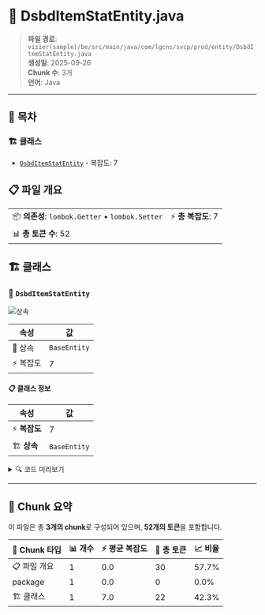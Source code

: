 # 📄 DsbdItemStatEntity.java

> **파일 경로**: `vizier(sample)/be/src/main/java/com/lgcns/svcp/prod/entity/DsbdItemStatEntity.java`  
> **생성일**: 2025-09-26  
> **Chunk 수**: 3개  
> **언어**: Java
---

## 📑 목차

### 🏗️ 클래스
- [`DsbdItemStatEntity`](#class-dsbditemstatentity) - 복잡도: 7

## 📋 파일 개요

| | |
|--|--|
| 📦 **의존성**: `lombok.Getter` • `lombok.Setter` | ⚡ **총 복잡도**: 7 |
| 📊 **총 토큰 수**: 52 |  |



## 🏗️ 클래스

### <a id="class-dsbditemstatentity"></a>🎯 `DsbdItemStatEntity`

![상속](https://img.shields.io/badge/상속-1개-blue)

| 속성 | 값 |
|------|----|
| 🧬 상속 | `BaseEntity` |
| ⚡ 복잡도 | 7 |



#### 📋 클래스 정보

| 속성 | 값 |
|------|----|
| ⚡ **복잡도** | 7 || 📍 **라인 범위** | 8-8 |
| 🏗️ **상속** | `BaseEntity` || 🏷️ **태그** | `class, java` |

<details>
<summary>🔍 코드 미리보기</summary>

```java
public class DsbdItemStatEntity extends BaseEntity {
	
	private String lctgrItemName;
	private String itemCodeName;
	private Integer itemCnt;
	private double lctgrItemRatio;
	private double itemCodeRatio;
}...
```

**Chunk 정보**
- 🆔 **ID**: `60efec11478b`
- 📍 **라인**: 8-8
- 📊 **토큰**: 22
- 🏷️ **태그**: `class, java`

</details>

---





## 🧩 Chunk 요약

이 파일은 총 **3개의 chunk**로 구성되어 있으며, **52개의 토큰**을 포함합니다.

| 🧩 Chunk 타입 | 📊 개수 | ⚡ 평균 복잡도 | 📝 총 토큰 | 📈 비율 |
|---------------|--------|-------------|----------|--------|
| 📋 파일 개요 | 1 | 0.0 | 30 | 57.7% |
| package | 1 | 0.0 | 0 | 0.0% |
| 🏗️ 클래스 | 1 | 7.0 | 22 | 42.3% |

